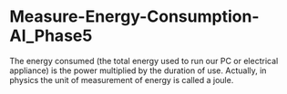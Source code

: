 # Measure-Energy-Consumption-AI_Phase5
The energy consumed (the total energy used to run our PC or electrical appliance) is the power multiplied by the duration of use. Actually, in physics the unit of measurement of energy is called a joule.
